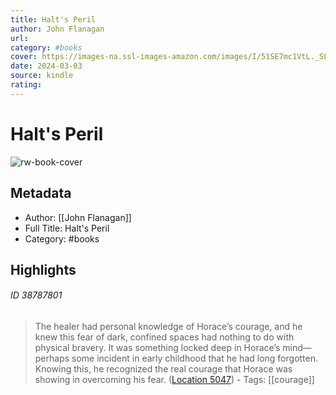 ```yaml
---
title: Halt's Peril
author: John Flanagan
url: 
category: #books
cover: https://images-na.ssl-images-amazon.com/images/I/51SE7mc1VtL._SL200_.jpg
date: 2024-03-03
source: kindle
rating:
---
```

# Halt's Peril

![rw-book-cover](https://images-na.ssl-images-amazon.com/images/I/51SE7mc1VtL._SL200_.jpg)

## Metadata
- Author: [[John Flanagan]]
- Full Title: Halt's Peril
- Category: #books

## Highlights
###### ID 38787801
> The healer had personal knowledge of Horace’s courage, and he knew this fear of dark, confined spaces had nothing to do with physical bravery. It was something locked deep in Horace’s mind—perhaps some incident in early childhood that he had long forgotten. Knowing this, he recognized the real courage that Horace was showing in overcoming his fear. ([Location 5047](https://readwise.io/to_kindle?action=open&asin=B003YL4AMQ&location=5047)) 
    - Tags: [[courage]] 
    
